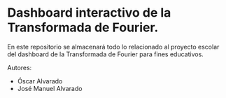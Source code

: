 # Dashboard interactivo de la Transformada de Fourier.

En este repositorio se almacenará todo lo relacionado al proyecto escolar del dashboard de la Transformada de Fourier para fines educativos.

Autores:
- Óscar Alvarado
- José Manuel Alvarado


